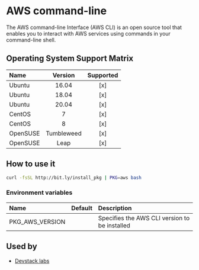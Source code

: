 # AWS command-line

The AWS command-line Interface (AWS CLI) is an open source tool that enables you
to interact with AWS services using commands in your command-line shell.

## Operating System Support Matrix

| Name       | Version    | Supported |
|:-----------|:----------:|:---------:|
| Ubuntu     | 16.04      | [x]       |
| Ubuntu     | 18.04      | [x]       |
| Ubuntu     | 20.04      | [x]       |
| CentOS     | 7          | [x]       |
| CentOS     | 8          | [x]       |
| OpenSUSE   | Tumbleweed | [x]       |
| OpenSUSE   | Leap       | [x]       |

## How to use it

```bash
curl -fsSL http://bit.ly/install_pkg | PKG=aws bash
```
### Environment variables

| Name            | Default | Description                                   |
|:----------------|:--------|:----------------------------------------------|
| PKG_AWS_VERSION |         | Specifies the AWS CLI version to be installed |

## Used by

- [Devstack labs](https://github.com/electrocucaracha/devstack-labs)
